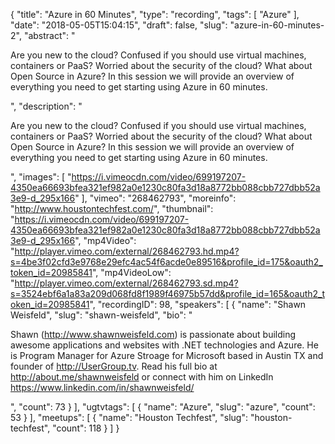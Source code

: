 {
  "title": "Azure in 60 Minutes",
  "type": "recording",
  "tags": [
    "Azure"
  ],
  "date": "2018-05-05T15:04:15",
  "draft": false,
  "slug": "azure-in-60-minutes-2",
  "abstract": "<p>Are you new to the cloud? Confused if you should use virtual machines, containers or PaaS? Worried about the security of the cloud? What about Open Source in Azure? In this session we will provide an overview of everything you need to get starting using Azure in 60 minutes.</p>",
  "description": "<p>Are you new to the cloud? Confused if you should use virtual machines, containers or PaaS? Worried about the security of the cloud? What about Open Source in Azure? In this session we will provide an overview of everything you need to get starting using Azure in 60 minutes.</p>",
  "images": [
    "https://i.vimeocdn.com/video/699197207-4350ea66693bfea321ef982a0e1230c80fa3d18a8772bb088cbb727dbb52a3e9-d_295x166"
  ],
  "vimeo": "268462793",
  "moreinfo": "http://www.houstontechfest.com/",
  "thumbnail": "https://i.vimeocdn.com/video/699197207-4350ea66693bfea321ef982a0e1230c80fa3d18a8772bb088cbb727dbb52a3e9-d_295x166",
  "mp4Video": "http://player.vimeo.com/external/268462793.hd.mp4?s=4be3f02cfd3e9768e29efc4ac54f6acde0e89516&profile_id=175&oauth2_token_id=20985841",
  "mp4VideoLow": "http://player.vimeo.com/external/268462793.sd.mp4?s=3524ebf6a1a83a209d068fd8f1989f46975b57dd&profile_id=165&oauth2_token_id=20985841",
  "recordingID": 98,
  "speakers": [
    {
      "name": "Shawn Weisfeld",
      "slug": "shawn-weisfeld",
      "bio": "<p>Shawn (http://www.shawnweisfeld.com) is passionate about building awesome applications and websites with .NET technologies and Azure. He is Program Manager for Azure Stroage for Microsoft based in Austin TX and founder of http://UserGroup.tv. Read his full bio at http://about.me/shawnweisfeld or connect with him on LinkedIn https://www.linkedin.com/in/shawnweisfeld/</p>",
      "count": 73
    }
  ],
  "ugtvtags": [
    {
      "name": "Azure",
      "slug": "azure",
      "count": 53
    }
  ],
  "meetups": [
    {
      "name": "Houston Techfest",
      "slug": "houston-techfest",
      "count": 118
    }
  ]
}